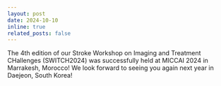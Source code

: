 ```yaml
---
layout: post
date: 2024-10-10
inline: true
related_posts: false
---
```


The 4th edition of our Stroke Workshop on Imaging and Treatment CHallenges (SWITCH2024) was successfully held at MICCAI 2024 in Marrakesh, Morocco! We look forward to seeing you again next year in Daejeon, South Korea!
